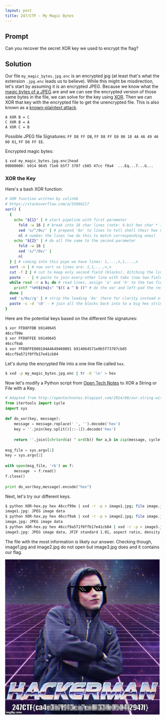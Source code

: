```yaml
---
layout: post
title: 247/CTF - My Magic Bytes
---
```


## Prompt
Can you recover the secret XOR key we used to encrypt the flag?

## Solution

Our file `my_magic_bytes.jpg.enc` is an encrypted jpg (at least that's what the extension `.jpg.enc` leads us to believe). While this might be misdirection, let's start by assuming it is an encrypted JPEG. Because we know what the [magic bytes of a JPEG](https://en.wikipedia.org/wiki/List_of_file_signatures) are and we can see the encrypted version of those same bytes in the file, we can solve for the key using [XOR](https://en.wikipedia.org/wiki/Exclusive_or). Then we can XOR that key with the encrypted file to get the unencrypted file. This is also known as a [known-plaintext attack](https://en.wikipedia.org/wiki/Known-plaintext_attack).

```
A XOR B = C
C XOR B = A
A XOR C = B
```

Possible JPEG file Signatures: `FF D8 FF DB`, `FF D8 FF E0 00 10 4A 46 49 46 00 01`, `FF D8 FF EE`.

Encrypted magic bytes:
```
$ xxd my_magic_bytes.jpg.enc|head
00000000: b914 0645 71e0 b5f7 3707 cb85 47cc f9a4  ...Eq...7...G...
```

### XOR the Key

Here's a bash XOR function:

```bash
# XOR function written by colinhb
# https://stackoverflow.com/a/55986217
xor() {
  {
    echo "${1}" | # start pipeline with first parameter
      fold -w 16 | # break into 16 char lines (note: 4-bit hex char * 16 = 64 bits)
      sed 's/^/0x/' | # prepend '0x' to lines to tell shell their hex numbers
      nl # number the lines (we do this to match corresponding ones)
    echo "${2}" | # do all the same to the second parameter
      fold -w 16 | 
      sed 's/^/0x/' | 
      nl
  } | # coming into this pipe we have lines: 1,...,n,1,...,n 
  sort -n | # now sort so lines are: 1,1,...,n,n
  cut -f 2 | # cut to keep only second field (blocks), ditching the line numbers
  paste - - | # paste to join every-other line with tabs (now two-field lines)
  while read -r a b; do # read lines, assign 'a' and 'b' to the two fields 
    printf "%#0${#a}x" "$(( a ^ b ))" # do the xor and left-pad the result
  done |
  sed 's/0x//g' | # strip the leading '0x' (here for clarity instead of in the loop)
  paste -s -d '\0' - # join all the blocks back into to a big hex string
}
```

Here are the potential keys based on the different file signatures:
```bash
$ xor FFD8FFDB b9140645
46ccf99e
$ xor FFD8FFEE b9140645
46ccf9ab
$ xor FFD8FFE000104A4649460001 b914064571e0b5f73707cb85
46ccf9a571f0ffb17e41cb84
```

Let's dump the encrypted file into a one line file called `hex`.
```bash
$ xxd -p my_magic_bytes.jpg.enc | tr -d '\n' > hex
```

Now let's modify a Python script from [Open Tech Notes](https://opentechnotes.blogspot.com/2014/08/xor-string-with-key-in-python.html) to XOR a String or File with a Key.

```py
# Adapted from http://opentechnotes.blogspot.com/2014/08/xor-string-with-key-in-python.html
from itertools import cycle
import sys

def do_xor(key, message):
    message = message.replace(' ', '').decode('hex')
    key = ''.join(key.split()[::-1]).decode('hex')

    return ''.join([chr(ord(a) ^ ord(b)) for a,b in zip(message, cycle(key))])

msg_file = sys.argv[1]
key = sys.argv[2]

with open(msg_file, 'rb') as f:
    message  = f.read()
f.close()

print do_xor(key,message).encode("hex")
```

Next, let's try our different keys.

```bash
$ python XOR-hex.py hex 46ccf99e | xxd -r -p > image1.jpg; file image.jpg
image1.jpg: JPEG image data
$ python XOR-hex.py hex 46ccf9ab | xxd -r -p > image2.jpg; file image.jpg
image.jpg: JPEG image data
$ python XOR-hex.py hex 46ccf9a571f0ffb17e41cb84 | xxd -r -p > image3.jpg; file image3.jpg
image3.jpg: JPEG image data, JFIF standard 1.01, aspect ratio, density 1x1, segment length 16, progressive, precision 8, 500x500, components 3
```

The file with the most information is likely our answer. Checking though, image1.jpg and image2.jpg do not open but image3.jpg does and it contains our flag.

![flag](/images/ctf/247/my_magic_bytes.png)
